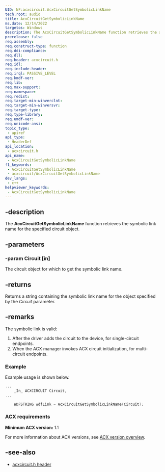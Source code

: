```yaml
---
UID: NF:acxcircuit.AcxCircuitGetSymbolicLinkName
tech.root: audio
title: AcxCircuitGetSymbolicLinkName
ms.date: 12/14/2022
targetos: Windows
description: The AcxCircuitGetSymbolicLinkName function retrieves the symbolic link name for the specified circuit object.
prerelease: false
req.assembly: 
req.construct-type: function
req.ddi-compliance: 
req.dll: 
req.header: acxcircuit.h
req.idl: 
req.include-header: 
req.irql: PASSIVE_LEVEL
req.kmdf-ver: 
req.lib: 
req.max-support: 
req.namespace: 
req.redist: 
req.target-min-winverclnt: 
req.target-min-winversvr: 
req.target-type: 
req.type-library: 
req.umdf-ver: 
req.unicode-ansi: 
topic_type:
 - apiref
api_type:
 - HeaderDef
api_location:
 - acxcircuit.h
api_name:
 - AcxCircuitGetSymbolicLinkName
f1_keywords:
 - AcxCircuitGetSymbolicLinkName
 - acxcircuit/AcxCircuitGetSymbolicLinkName
dev_langs:
 - c++
helpviewer_keywords:
 - AcxCircuitGetSymbolicLinkName
---
```


## -description

The **AcxCircuitGetSymbolicLinkName** function retrieves the symbolic link name for the specified circuit object.

## -parameters

### -param Circuit [in]

The circuit object for which to get the symbolic link name.

## -returns

Returns a string containing the symbolic link name for the object specified by the *Circuit* parameter.

## -remarks

The symbolic link is valid:

1. After the driver adds the circuit to the device, for single-circuit endpoints.
1. When the ACX manager invokes ACX circuit initialization, for multi-circuit endpoints.

### Example

Example usage is shown below.

```cpp
...
    _In_ ACXCIRCUIT Circuit,
...

    WDFSTRING wdfLink = AcxCircuitGetSymbolicLinkName(Circuit);
```

### ACX requirements

**Minimum ACX version:** 1.1

For more information about ACX versions, see [ACX version overview](/windows-hardware/drivers/audio/acx-version-overview).

## -see-also

- [acxcircuit.h header](index.md)
